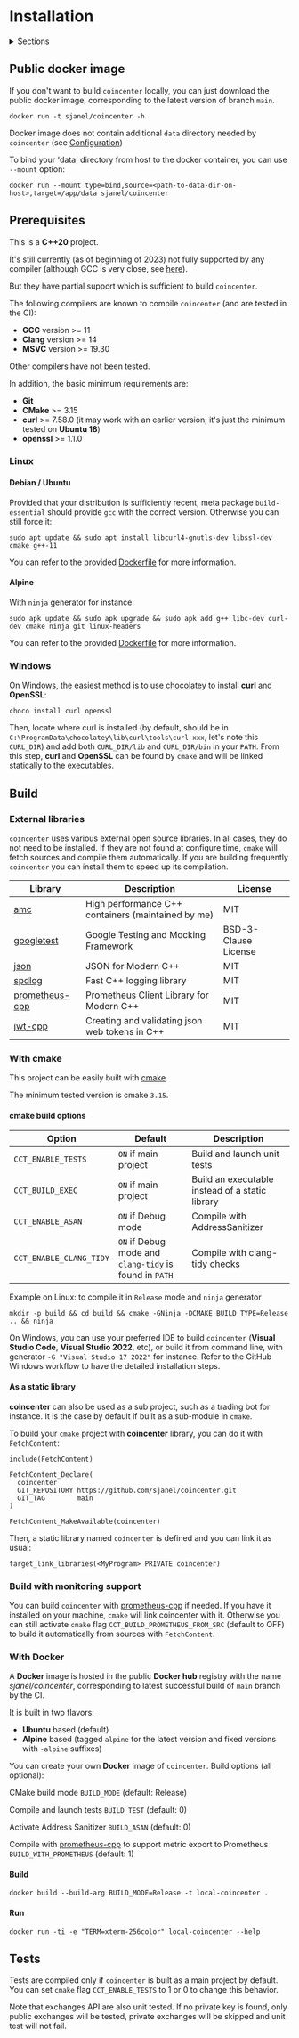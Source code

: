 # Installation

<details><summary>Sections</summary>
<p>

- [Installation](#installation)
  - [Public docker image](#public-docker-image)
  - [Prerequisites](#prerequisites)
    - [Linux](#linux)
      - [Debian / Ubuntu](#debian--ubuntu)
      - [Alpine](#alpine)
    - [Windows](#windows)
  - [Build](#build)
    - [External libraries](#external-libraries)
    - [With cmake](#with-cmake)
      - [cmake build options](#cmake-build-options)
      - [As a static library](#as-a-static-library)
    - [Build with monitoring support](#build-with-monitoring-support)
    - [With Docker](#with-docker)
      - [Build](#build-1)
      - [Run](#run)
  - [Tests](#tests)

</p>
</details>

## Public docker image

If you don't want to build `coincenter` locally, you can just download the public docker image, corresponding to the latest version of branch `main`.

```
docker run -t sjanel/coincenter -h
```

Docker image does not contain additional `data` directory needed by `coincenter` (see [Configuration](CONFIG.md))

To bind your 'data' directory from host to the docker container, you can use `--mount` option:

```
docker run --mount type=bind,source=<path-to-data-dir-on-host>,target=/app/data sjanel/coincenter
```

## Prerequisites

This is a **C++20** project.

It's still currently (as of beginning of 2023) not fully supported by any compiler (although GCC is very close, see [here](https://en.cppreference.com/w/cpp/compiler_support)).

But they have partial support which is sufficient to build `coincenter`.

The following compilers are known to compile `coincenter` (and are tested in the CI):

- **GCC** version >= 11
- **Clang** version >= 14
- **MSVC** version >= 19.30

Other compilers have not been tested.

In addition, the basic minimum requirements are:

- **Git**
- **CMake** >= 3.15
- **curl** >= 7.58.0 (it may work with an earlier version, it's just the minimum tested on **Ubuntu 18**)
- **openssl** >= 1.1.0

### Linux

#### Debian / Ubuntu

Provided that your distribution is sufficiently recent, meta package `build-essential` should provide `gcc` with the correct version.
Otherwise you can still force it:

```
sudo apt update && sudo apt install libcurl4-gnutls-dev libssl-dev cmake g++-11
```

You can refer to the provided [Dockerfile](Dockerfile) for more information.

#### Alpine

With `ninja` generator for instance:

```
sudo apk update && sudo apk upgrade && sudo apk add g++ libc-dev curl-dev cmake ninja git linux-headers
```

You can refer to the provided [Dockerfile](alpine.Dockerfile) for more information.

### Windows

On Windows, the easiest method is to use [chocolatey](https://chocolatey.org/install) to install **curl** and **OpenSSL**:

```
choco install curl openssl
```

Then, locate where curl is installed (by default, should be in `C:\ProgramData\chocolatey\lib\curl\tools\curl-xxx`, let's note this `CURL_DIR`) and add both `CURL_DIR/lib` and `CURL_DIR/bin` in your `PATH`. From this step, **curl** and **OpenSSL** can be found by `cmake` and will be linked statically to the executables.

## Build

### External libraries

`coincenter` uses various external open source libraries.
In all cases, they do not need to be installed. If they are not found at configure time, `cmake` will fetch sources and compile them automatically.
If you are building frequently `coincenter` you can install them to speed up its compilation.

| Library                                                        | Description                                        | License              |
| -------------------------------------------------------------- | -------------------------------------------------- | -------------------- |
| [amc](https://github.com/AmadeusITGroup/amc.git)               | High performance C++ containers (maintained by me) | MIT                  |
| [googletest](https://github.com/google/googletest.git)         | Google Testing and Mocking Framework               | BSD-3-Clause License |
| [json](https://github.com/nlohmann/json)                       | JSON for Modern C++                                | MIT                  |
| [spdlog](https://github.com/gabime/spdlog.git)                 | Fast C++ logging library                           | MIT                  |
| [prometheus-cpp](https://github.com/jupp0r/prometheus-cpp.git) | Prometheus Client Library for Modern C++           | MIT                  |
| [jwt-cpp](https://github.com/Thalhammer/jwt-cpp)               | Creating and validating json web tokens in C++     | MIT                  |

### With cmake

This project can be easily built with [cmake](https://cmake.org/).

The minimum tested version is cmake `3.15`.

#### cmake build options

| Option                  | Default                                                | Description                                     |
| ----------------------- | ------------------------------------------------------ | ----------------------------------------------- |
| `CCT_ENABLE_TESTS`      | `ON` if main project                                   | Build and launch unit tests                     |
| `CCT_BUILD_EXEC`        | `ON` if main project                                   | Build an executable instead of a static library |
| `CCT_ENABLE_ASAN`       | `ON` if Debug mode                                     | Compile with AddressSanitizer                   |
| `CCT_ENABLE_CLANG_TIDY` | `ON` if Debug mode and `clang-tidy` is found in `PATH` | Compile with clang-tidy checks                  |

Example on Linux: to compile it in `Release` mode and `ninja` generator

```
mkdir -p build && cd build && cmake -GNinja -DCMAKE_BUILD_TYPE=Release .. && ninja
```

On Windows, you can use your preferred IDE to build `coincenter` (**Visual Studio Code**, **Visual Studio 2022**, etc), or build it from command line, with generator `-G "Visual Studio 17 2022"` for instance. Refer to the GitHub Windows workflow to have the detailed installation steps.

#### As a static library

**coincenter** can also be used as a sub project, such as a trading bot for instance. It is the case by default if built as a sub-module in `cmake`.

To build your `cmake` project with **coincenter** library, you can do it with `FetchContent`:

```
include(FetchContent)

FetchContent_Declare(
  coincenter
  GIT_REPOSITORY https://github.com/sjanel/coincenter.git
  GIT_TAG        main
)

FetchContent_MakeAvailable(coincenter)
```

Then, a static library named `coincenter` is defined and you can link it as usual:

```
target_link_libraries(<MyProgram> PRIVATE coincenter)
```

### Build with monitoring support

You can build `coincenter` with [prometheus-cpp](https://github.com/jupp0r/prometheus-cpp) if needed.
If you have it installed on your machine, `cmake` will link coincenter with it. Otherwise you can still activate `cmake` flag `CCT_BUILD_PROMETHEUS_FROM_SRC` (default to OFF) to build it automatically from sources with `FetchContent`.

### With Docker

A **Docker** image is hosted in the public **Docker hub** registry with the name *sjanel/coincenter*, corresponding to latest successful build of `main` branch by the CI.

It is built in two flavors:

- **Ubuntu** based (default)
- **Alpine** based (tagged `alpine` for the latest version and fixed versions with `-alpine` suffixes)

You can create your own **Docker** image of `coincenter`.
Build options (all optional):

CMake build mode
`BUILD_MODE` (default: Release)

Compile and launch tests
`BUILD_TEST` (default: 0)

Activate Address Sanitizer
`BUILD_ASAN` (default: 0)

Compile with [prometheus-cpp](https://github.com/jupp0r/prometheus-cpp) to support metric export to Prometheus
`BUILD_WITH_PROMETHEUS` (default: 1)

#### Build

```
docker build --build-arg BUILD_MODE=Release -t local-coincenter .
```

#### Run

```
docker run -ti -e "TERM=xterm-256color" local-coincenter --help
```

## Tests

Tests are compiled only if `coincenter` is built as a main project by default. You can set `cmake` flag `CCT_ENABLE_TESTS` to 1 or 0 to change this behavior.

Note that exchanges API are also unit tested. If no private key is found, only public exchanges will be tested, private exchanges will be skipped and unit test will not fail.
